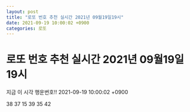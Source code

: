 ```yaml
---
layout: post
title: "로또 번호 추천 실시간 2021년 09월19일19시"
date: 2021-09-19 10:00:02 +0900
categories: 로또
---
```


# 로또 번호 추천 실시간 2021년 09월19일19시

지금 이 시각 행운번호!! 2021-09-19 10:00:02 +0900

 38  37  15  39  35  42 

